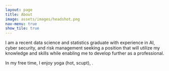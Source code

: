 ```yaml
---
layout: page
title: About
image: assets/images/headshot.png
nav-menu: true
show_tile: true
---
```


<!-- Main -->
<div id="main">
<p> I am a recent data science and statistics graduate with experience in AI, cyber security, and risk management seeking a position that will utilize my knowledge and skills while enabling me to develop further as a professional.</p>

<p>In my free time, I enjoy yoga (hot, scupt), . </p> 
</div>
